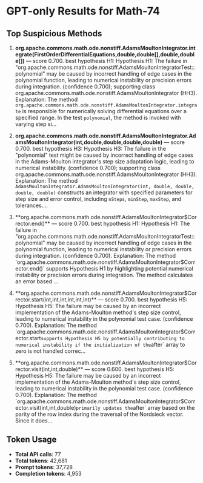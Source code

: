# GPT-only Results for Math-74

## Top Suspicious Methods

1. **org.apache.commons.math.ode.nonstiff.AdamsMoultonIntegrator.integrate(FirstOrderDifferentialEquations,double,double[],double,double[])** — score 0.700. best hypothesis H1: Hypothesis H1: The failure in "org.apache.commons.math.ode.nonstiff.AdamsMoultonIntegratorTest::polynomial" may be caused by incorrect handling of edge cases in the polynomial function, leading to numerical instability or precision errors during integration. (confidence 0.700); supporting class org.apache.commons.math.ode.nonstiff.AdamsMoultonIntegrator (HH3).
    Explanation: The method `org.apache.commons.math.ode.nonstiff.AdamsMoultonIntegrator.integrate` is responsible for numerically solving differential equations over a specified range. In the test `polynomial`, the method is invoked with varying step si...

2. **org.apache.commons.math.ode.nonstiff.AdamsMoultonIntegrator.AdamsMoultonIntegrator(int,double,double,double,double)** — score 0.700. best hypothesis H3: Hypothesis H3: The failure in the "polynomial" test might be caused by incorrect handling of edge cases in the Adams-Moulton integrator's step size adaptation logic, leading to numerical instability. (confidence 0.700); supporting class org.apache.commons.math.ode.nonstiff.AdamsMoultonIntegrator (HH3).
    Explanation: The method `AdamsMoultonIntegrator.AdamsMoultonIntegrator(int, double, double, double, double)` constructs an integrator with specified parameters for step size and error control, including `nSteps`, `minStep`, `maxStep`, and tolerances....

3. **org.apache.commons.math.ode.nonstiff.AdamsMoultonIntegrator$Corrector.end()** — score 0.700. best hypothesis H1: Hypothesis H1: The failure in "org.apache.commons.math.ode.nonstiff.AdamsMoultonIntegratorTest::polynomial" may be caused by incorrect handling of edge cases in the polynomial function, leading to numerical instability or precision errors during integration. (confidence 0.700).
    Explanation: The method `org.apache.commons.math.ode.nonstiff.AdamsMoultonIntegrator$Corrector.end()` supports Hypothesis H1 by highlighting potential numerical instability or precision errors during integration. The method calculates an error based ...

4. **org.apache.commons.math.ode.nonstiff.AdamsMoultonIntegrator$Corrector.start(int,int,int,int,int,int)** — score 0.700. best hypothesis H5: Hypothesis H5: The failure may be caused by an incorrect implementation of the Adams-Moulton method's step size control, leading to numerical instability in the polynomial test case. (confidence 0.700).
    Explanation: The method `org.apache.commons.math.ode.nonstiff.AdamsMoultonIntegrator$Corrector.start` supports Hypothesis H5 by potentially contributing to numerical instability if the initialization of the `after` array to zero is not handled correc...

5. **org.apache.commons.math.ode.nonstiff.AdamsMoultonIntegrator$Corrector.visit(int,int,double)** — score 0.600. best hypothesis H5: Hypothesis H5: The failure may be caused by an incorrect implementation of the Adams-Moulton method's step size control, leading to numerical instability in the polynomial test case. (confidence 0.700).
    Explanation: The method `org.apache.commons.math.ode.nonstiff.AdamsMoultonIntegrator$Corrector.visit(int,int,double)` primarily updates the `after` array based on the parity of the row index during the traversal of the Nordsieck vector. Since it does...


## Token Usage

- **Total API calls**: 77
- **Total tokens**: 42,681
- **Prompt tokens**: 37,728
- **Completion tokens**: 4,953
